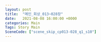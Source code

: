 ```yaml
---
layout: post
title:  "메인_회상_013~028장"
date:   2021-08-08 16:00:00 +0000
categories: Main
Tags: Story Main
SceneCode: ["scene_skip_cp013-028_q1_s10"]
---
```

